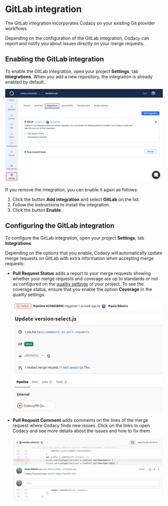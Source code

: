 # GitLab integration

The GitLab integration incorporates Codacy on your existing Git provider workflows.

Depending on the configuration of the GitLab integration, Codacy can report and notify you about issues directly on your merge requests.

## Enabling the GitLab integration

To enable the GitLab integration, open your project **Settings**, tab **Integrations**. When you add a new repository, the integration is already enabled by default.

![GitLab integration](images/gitlab-integration.png)

If you remove the integration, you can enable it again as follows:

1.  Click the button **Add integration** and select **GitLab** on the list.
1.  Follow the instructions to install the integration.
1.  Click the button **Enable**.

## Configuring the GitLab integration

To configure the GitLab integration, open your project **Settings**, tab **Integrations**.

Depending on the options that you enable, Codacy will automatically update merge requests on GitLab with extra information when accepting merge requests:

-   **Pull Request Status** adds a report to your merge requests showing whether your merge requests and coverage are up to standards or not as configured on the [quality settings](../../repositories/quality-settings.md) of your project. To see the coverage status, ensure that you enable the option **Coverage** in the quality settings.

    ![Merge request status on GitLab](images/gitlab-integration-pr-status.png)

-   **Pull Request Comment** adds comments on the lines of the merge request where Codacy finds new issues. Click on the links to open Codacy and see more details about the issues and how to fix them.

    ![Merge request comment on GitLab](images/gitlab-integration-pr-comment.png)
